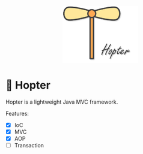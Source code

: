 

<div align="center">
    <img src="assets/hopter-logo.png" width="200"/>
</div>

# :tada: Hopter

Hopter is a lightweight Java MVC framework.

Features:

- [x] IoC
- [x] MVC
- [x] AOP
- [ ] Transaction